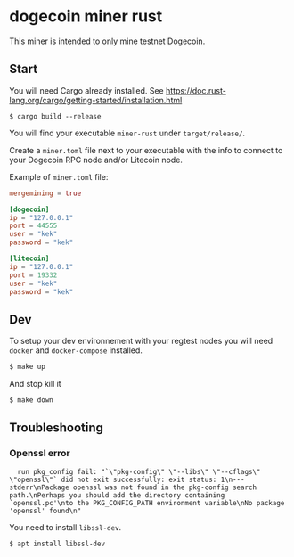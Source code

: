 # dogecoin miner rust

This miner is intended to only mine testnet Dogecoin.

## Start

You will need Cargo already installed. See https://doc.rust-lang.org/cargo/getting-started/installation.html

```
$ cargo build --release
```

You will find your executable `miner-rust` under `target/release/`.

Create a `miner.toml` file next to your executable with the info to connect to your Dogecoin RPC node and/or Litecoin node.

Example of `miner.toml` file:
```toml
mergemining = true

[dogecoin]
ip = "127.0.0.1"
port = 44555
user = "kek"
password = "kek"

[litecoin]
ip = "127.0.0.1"
port = 19332
user = "kek"
password = "kek"
```

## Dev

To setup your dev environnement with your regtest nodes you will need `docker` and `docker-compose` installed.

```bash
$ make up
```

And stop kill it
```bash
$ make down
```

## Troubleshooting

### Openssl error

```
  run pkg_config fail: "`\"pkg-config\" \"--libs\" \"--cflags\" \"openssl\"` did not exit successfully: exit status: 1\n--- stderr\nPackage openssl was not found in the pkg-config search path.\nPerhaps you should add the directory containing `openssl.pc'\nto the PKG_CONFIG_PATH environment variable\nNo package 'openssl' found\n"
```

You need to install `libssl-dev`.
```
$ apt install libssl-dev
```